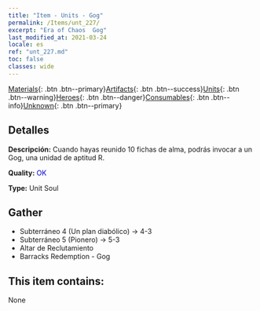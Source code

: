 ```yaml
---
title: "Item - Units - Gog"
permalink: /Items/unt_227/
excerpt: "Era of Chaos  Gog"
last_modified_at: 2021-03-24
locale: es
ref: "unt_227.md"
toc: false
classes: wide
---
```

 [Materials](/es/Items/){: .btn .btn--primary}[Artifacts](/es/Items/Artifacts/){: .btn .btn--success}[Units](/es/Items/Units/){: .btn .btn--warning}[Heroes](/es/Items/Heroes/){: .btn .btn--danger}[Consumables](/es/Items/Consumables/){: .btn .btn--info}[Unknown](/es/Items/Unknown/){: .btn .btn--primary}

## Detalles
 **Descripción:** Cuando hayas reunido 10 fichas de alma, podrás invocar a un Gog, una unidad de aptitud R.

 **Quality:** <span style="color: #0000CD">OK</span>

 **Type:** Unit Soul

## Gather

*    Subterráneo 4 (Un plan diabólico) -> 4-3 
*    Subterráneo 5 (Pionero) -> 5-3 
*    Altar de Reclutamiento 
*    Barracks Redemption - Gog 

## This item contains:

  None

